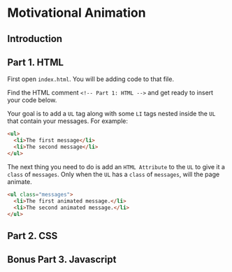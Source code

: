 # Motivational Animation

## Introduction

## Part 1. HTML

First open `index.html`. You will be adding code to that file.

Find the HTML comment `<!-- Part 1: HTML -->` and get ready to insert your code below.

Your goal is to add a `UL` tag along with some `LI` tags nested inside the `UL` that contain your messages. For example:

```html
<ul>
  <li>The first message</li>
  <li>The second message</li>
</ul>
```

The next thing you need to do is add an `HTML Attribute` to the `UL` to give it a `class` of `messages`. Only when the `UL` has a `class` of `messages`, will the page animate.

```html
<ul class="messages">
  <li>The first animated message.</li>
  <li>The second animated message.</li>
</ul>
```

## Part 2. CSS


## Bonus Part 3. Javascript


